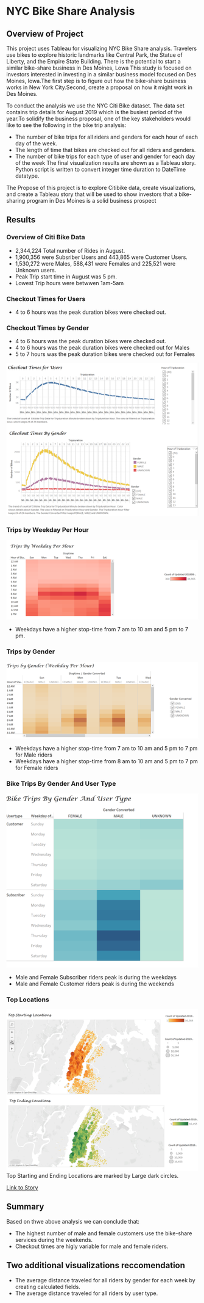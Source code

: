 # NYC Bike Share Analysis

## Overview of Project

This project uses Tableau for visualizing NYC Bike Share analysis. Travelers use bikes to explore historic landmarks like Central Park, the Statue of Liberty, and the Empire State Building. There is the potential to start a similar bike-share business in Des Moines, Lowa This study is focused on investors interested in investing in a similar business model focused on Des Moines, Iowa.The first step is to figure out how the bike-share business works in New York City.Second, create a proposal on how it might work in Des Moines.

To conduct the analysis we use the NYC Citi Bike dataset. The data set contains trip details for August 2019 which is the busiest period of the year.To solidify the business proposal, one of the key stakeholders would like to see the following in the bike trip analysis:

- The number of bike trips for all riders and genders for each hour of each day of the week.
- The length of time that bikes are checked out for all riders and genders.
- The number of bike trips for each type of user and gender for each day of the week
 The final visualization results are shown as a Tableau story. Python script is written to convert integer time duration to DateTime datatype.
 
The Propose of this project is to explore Citibike data, create visualizations, and create a Tableau story that will be used to show investors that a bike-sharing program in Des Moines is a solid business prospect

## Results

### Overview of Citi Bike Data 

- 2,344,224 Total number of Rides in August.
- 1,900,356 were Subsriber Users and 443,865 were Customer Users.
- 1,530,272 were Males, 588,431 were Females and 225,521 were Unknown users.
- Peak Trip start time in August was 5 pm.
- Lowest Trip hours were betwwen 1am-5am

### Checkout Times for Users

- 4 to 6 hours was the peak duration bikes were checked out.

### Checkout Times by Gender

- 4 to 6 hours was the peak duration bikes were checked out.
- 4 to 6 hours was the peak duration bikes were checked out for Males
- 5 to 7 hours was the peak duration bikes were checked out for Females

![Checkout Times for Users by gender.png](https://github.com/smj452/Bikesharing/blob/main/Resources/Checkout%20Times%20for%20Users%20by%20gender.png)


### Trips by Weekday Per Hour
![Trips by Weekday per Hour.png](https://github.com/smj452/Bikesharing/blob/main/Resources/Trips%20by%20Weekday%20per%20Hour.png)

- Weekdays have a higher stop-time from 7 am to 10 am and 5 pm to 7 pm.

### Trips by Gender

![Trips by Gender (Weekday per Hour).png](https://github.com/smj452/Bikesharing/blob/main/Resources/Trips%20by%20Gender%20(Weekday%20per%20Hour).png)

- Weekdays have a higher stop-time from 7 am to 10 am and 5 pm to 7 pm for Male riders
- Weekdays have a higher stop-time from 8 am to 10 am and 5 pm to 7 pm for Female riders

### Bike Trips By Gender And User Type
![Bike Trips By Gender And User Type.png](https://github.com/smj452/Bikesharing/blob/main/Resources/Bike%20Trips%20By%20Gender%20And%20User%20Type.png)

- Male and Female Subscriber riders peak is during the weekdays
- Male and Female Customer riders peak is during the weekends 

### Top Locations

![Top Starting and Ending Locations.png](https://github.com/smj452/Bikesharing/blob/main/Resources/Top%20Starting%20and%20Ending%20Locations.png)
Top Starting and Ending Locations are marked by Large dark circles.

[Link to Story](https://us-west-2b.online.tableau.com/#/site/shanu/views/DesMoinesBikeShare/DesMoinesBikeShare?:iid=3)

## Summary

Based on thwe above analysis we can conclude that:
- The highest number of male and female customers use the bike-share services during the weekends.
- Checkout times are higly variable for male and female riders.

## Two additional visualizations reccomendation

- The average distance traveled for all riders by gender for each week by creating calculated fields.
- The average distance traveled for all riders by user type.
